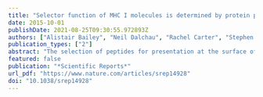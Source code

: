 ```yaml
---
title: "Selector function of MHC I molecules is determined by protein plasticity"
date: 2015-10-01
publishDate: 2021-08-25T09:30:55.972893Z
authors: ["Alistair Bailey", "Neil Dalchau", "Rachel Carter", "Stephen Emmott", "Andrew Phillips", "Jörn M. Werner", "Tim Elliott"]
publication_types: ["2"]
abstract: "The selection of peptides for presentation at the surface of most nucleated cells by major histocompatibility complex class I molecules (MHC I) is crucial to the immune response in vertebrates. However, the mechanisms of the rapid selection of high affinity peptides by MHC I from amongst thousands of mostly low affinity peptides are not well understood. We developed computational systems models encoding distinct mechanistic hypotheses for two molecules, HLA-B*44:02 (B*4402) and HLA-B*44:05 (B*4405), which differ by a single residue yet lie at opposite ends of the spectrum in their intrinsic ability to select high affinity peptides. We used in vivo biochemical data to infer that a conformational intermediate of MHC I is significant for peptide selection. We used molecular dynamics simulations to show that peptide selector function correlates with protein plasticity and confirmed this experimentally by altering the plasticity of MHC I with a single point mutation, which altered in vivo selector function in a predictable way. Finally, we investigated the mechanisms by which the co-factor tapasin influences MHC I plasticity. We propose that tapasin modulates MHC I plasticity by dynamically coupling the peptide binding region and α3 domain of MHC I allosterically, resulting in enhanced peptide selector function."
featured: false
publication: "*Scientific Reports*"
url_pdf: "https://www.nature.com/articles/srep14928"
doi: "10.1038/srep14928"
---
```


